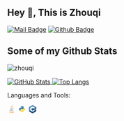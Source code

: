 ## Hey 👋, This is Zhouqi

[![Mail Badge](https://img.shields.io/badge/-admin@7yunkj.com-c14438?style=flat&logo=Gmail&logoColor=white&link=mailto:admin@7yunkj.com)](mailto:admin@7yunkj.com) [![Github Badge](https://img.shields.io/badge/-zhou-qi-98-grey?style=flat&logo=github&logoColor=white&link=https://github.com/zhou-qi-98/)](https://www.github.com/zhou-qi-98/)
## Some of my Github Stats
<p align=left> <img src=zhouqi98.7yunkj.com alt=zhouqi /> </p>

<a href="https://github.com/zhou-qi-98">
  <img align="center" alt="GitHub Stats" src="https://github-readme-stats.vercel.app/api?username=zhou-qi-98&show_icons=true&include_all_commits=true" />
</a>
<a href="https://github.com/zhou-qi-98">
  <img align="center" alt="Top Langs" src="https://github-readme-stats.vercel.app/api/top-langs/?username=zhou-qi-98&layout=compact" />
</a>

Languages and Tools:

<code><img height="20" src="https://raw.githubusercontent.com/github/explore/80688e429a7d4ef2fca1e82350fe8e3517d3494d/topics/java/java.png" alt="java"></code>
<code><img height="20" src="https://raw.githubusercontent.com/github/explore/80688e429a7d4ef2fca1e82350fe8e3517d3494d/topics/python/python.png" alt="python"></code>
<code><img height="20" src="https://raw.githubusercontent.com/github/explore/80688e429a7d4ef2fca1e82350fe8e3517d3494d/topics/cpp/cpp.png" alt="cpp"></code>


<!--
**Ryyyc/ryyyc** is a ✨ _special_ ✨ repository because its `README.md` (this file) appears on your GitHub profile.

Here are some ideas to get you started:

- 🔭 I’m currently working on ...
- 🌱 I’m currently learning ...
- 👯 I’m looking to collaborate on ...
- 🤔 I’m looking for help with ...
- 💬 Ask me about ...
- 📫 How to reach me: ...
- 😄 Pronouns: ...
- ⚡ Fun fact: ...
-->





<!---
zhou-qi-98/zhou-qi-98 is a ✨ special ✨ repository because its `README.md` (this file) appears on your GitHub profile.
You can click the Preview link to take a look at your changes.
--->
